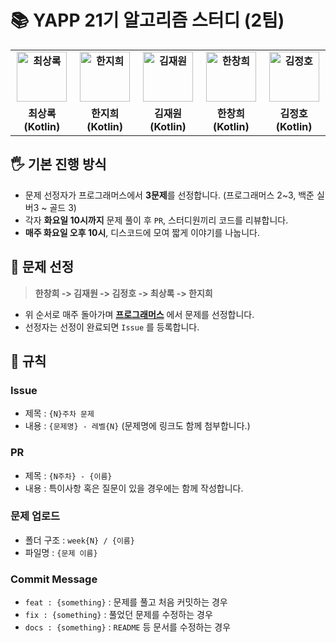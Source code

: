 # :books: YAPP 21기 알고리즘 스터디 (2팀)

<div align="center">
  <table style="font-weight : bold">
      <tr>
          <td align="center">
              <a href="https://github.com/znftm97">                 
                  <img alt="최상록" src="https://avatars.githubusercontent.com/EvergreenTree97" width="80" />            
              </a>
          </td>
          <td align="center">
              <a href="https://github.com/jihee-dev">                 
                  <img alt="한지희" src="https://avatars.githubusercontent.com/jihee-dev" width="80" />            
              </a>
          </td>
          <td align="center">
              <a href="https://github.com/yjyoon-dev">                 
                  <img alt="김재원" src="https://avatars.githubusercontent.com/ashwon12" width="80" />            
              </a>
          </td>
          <td align="center">
              <a href="https://github.com/NaLDo627">                 
                  <img alt="한창희" src="https://avatars.githubusercontent.com/hanchang97" width="80" />            
              </a>
          </td>
          <td align="center">
              <a href="https://github.com/hoyahozz">                 
                  <img alt="김정호" src="https://avatars.githubusercontent.com/hoyahozz" width="80" />            
              </a>
          </td>
      </tr>
      <tr>
          <td align="center">최상록(Kotlin)</td>
          <td align="center">한지희(Kotlin)</td>
          <td align="center">김재원(Kotlin)</td>
          <td align="center">한창희(Kotlin)</td>
          <td align="center">김정호(Kotlin)</td>
      </tr>
  </table>
</div>

## 🖐 기본 진행 방식
- 문제 선정자가 프로그래머스에서 **3문제**를 선정합니다. (프로그래머스 2~3, 백준 실버3 ~ 골드 3)
- 각자 **화요일 10시까지** 문제 풀이 후 `PR`, 스터디원끼리 코드를 리뷰합니다.
- **매주 화요일 오후 10시**, 디스코드에 모여 짧게 이야기를 나눕니다.

## 🤔 문제 선정
> **한창희 -> 김재원 -> 김정호 -> 최상록 -> 한지희**
- 위 순서로 매주 돌아가며 **[프로그래머스](https://programmers.co.kr/learn/challenges)** 에서 문제를 선정합니다.
- 선정자는 선정이 완료되면 `Issue` 를 등록합니다.

## 📕 규칙

### Issue
- 제목 : `{N}주차 문제`
- 내용 : `{문제명} - 레벨{N}` (문제명에 링크도 함께 첨부합니다.)

### PR
- 제목 : `{N주차} - {이름}`
- 내용 : 특이사항 혹은 질문이 있을 경우에는 함께 작성합니다.

### 문제 업로드
- 폴더 구조 : `week{N} / {이름}`
- 파일명 : `{문제 이름}`

### Commit Message
- `feat : {something}` : 문제를 풀고 처음 커밋하는 경우
- `fix : {something}` : 풀었던 문제를 수정하는 경우
- `docs : {something}` : `README` 등 문서를 수정하는 경우
